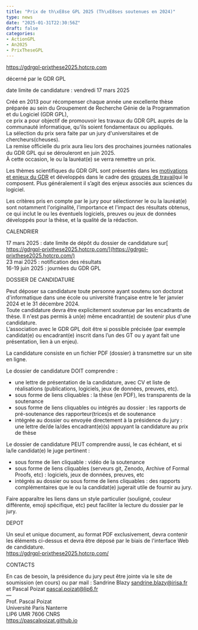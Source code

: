 ```yaml
---
title: "Prix de th\xE8se GPL 2025 (Th\xE8ses soutenues en 2024)"
type: news
date: "2025-01-31T22:30:56Z"
draft: false
categories:
- ActionGPL
- An2025
- PrixTheseGPL
---
```


<https://gdrgpl-prixthese2025.hotcrp.com>

décerné par le GDR GPL

date limite de candidature : vendredi 17 mars 2025

Créé en 2013 pour récompenser chaque année une excellente thèse préparée au sein du Groupement de Recherche Génie de la Programmation et du Logiciel (GDR GPL),  
ce prix a pour objectif de promouvoir les travaux du GDR GPL auprès de la communauté informatique, qu'ils soient fondamentaux ou appliqués.  
La sélection du prix sera faite par un jury d'universitaires et de chercheurs(cheuses).  
La remise oﬃcielle du prix aura lieu lors des prochaines journées nationales du GDR GPL qui se dérouleront en juin 2025.  
À cette occasion, le ou la lauréat(e) se verra remettre un prix.

Les thèmes scientifiques du GDR GPL sont présentés dans les [motivations et enjeux du GDR](/bienvenue-site-gpl/motivation/) et développés dans le cadre des [groupes de travail](/group/)qui le composent. Plus généralement il s’agit des enjeux associés aux sciences du logiciel.

Les critères pris en compte par le jury pour sélectionner le ou la lauréat(e) sont notamment l'originalité, l'importance et l'impact des résultats obtenus, ce qui inclut le ou les éventuels logiciels, preuves ou jeux de données développés pour la thèse, et la qualité de la rédaction.

CALENDRIER

17 mars 2025 : date limite de dépôt du dossier de candidature sur[ https://gdrgpl-prixthese2025.hotcrp.com/](https://gdrgpl-prixthese2025.hotcrp.com/)  
23 mai 2025 : notification des résultats  
16-19 juin 2025 : journées du GDR GPL

DOSSIER DE CANDIDATURE

Peut déposer sa candidature toute personne ayant soutenu son doctorat d'informatique dans une école ou université française entre le 1er janvier 2024 et le 31 décembre 2024.  
Toute candidature devra être explicitement soutenue par les encadrants de thèse. Il n'est pas permis à un(e) même encadrant(e) de soutenir plus d'une candidature.  
L’association avec le GDR GPL doit être si possible précisée (par exemple candidat(e) ou encadrant(e) inscrit dans l’un des GT ou y ayant fait une présentation, lien à un enjeu).

La candidature consiste en un fichier PDF (dossier) à transmettre sur un site en ligne.

Le dossier de candidature DOIT comprendre :

  * une lettre de présentation de la candidature, avec CV et liste de réalisations (publications, logiciels, jeux de données, preuves, etc).
  * sous forme de liens cliquables : la thèse (en PDF), les transparents de la soutenance
  * sous forme de liens cliquables ou intégrés au dossier : les rapports de pré-soutenance des rapporteur(trices)s et de soutenance
  * intégrée au dossier ou envoyée directement à la présidence du jury : une lettre de/de la/des encadrant(e)(s) appuyant la candidature au prix de thèse



Le dossier de candidature PEUT comprendre aussi, le cas échéant, et si la/le candidat(e) le juge pertinent :

  * sous forme de lien cliquable : vidéo de la soutenance
  * sous forme de liens cliquables (serveurs git, Zenodo, Archive of Formal Proofs, etc) : logiciels, jeux de données, preuves, etc
  * intégrés au dossier ou sous forme de liens cliquables : des rapports complémentaires que le ou la candidat(e) jugerait utile de fournir au jury.



Faire apparaître les liens dans un style particulier (souligné, couleur différente, emoji spécifique, etc) peut faciliter la lecture du dossier par le jury.

DEPOT

Un seul et unique document, au format PDF exclusivement, devra contenir les éléments ci-dessus et devra être déposé par le biais de l'interface Web de candidature.  
<https://gdrgpl-prixthese2025.hotcrp.com/>

CONTACTS

En cas de besoin, la présidence du jury peut être jointe via le site de soumission (en cours) ou par mail : Sandrine Blazy [sandrine.blazy@irisa.fr](mailto:sandrine.blazy@irisa.fr) et Pascal Poizat [pascal.poizat@lip6.fr](mailto:pascal.poizat@lip6.fr)  
—  
Prof. Pascal Poizat  
Université Paris Nanterre  
LIP6 UMR 7606 CNRS  
<https://pascalpoizat.github.io>
